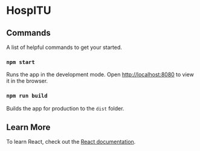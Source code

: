 # HospITU

## Commands

A list of helpful commands to get your started.

### `npm start`

Runs the app in the development mode.
Open [http://localhost:8080](http://localhost:8080) to view it in the browser.

### `npm run build`

Builds the app for production to the `dist` folder.

## Learn More

To learn React, check out the [React documentation](https://reactjs.org/).
